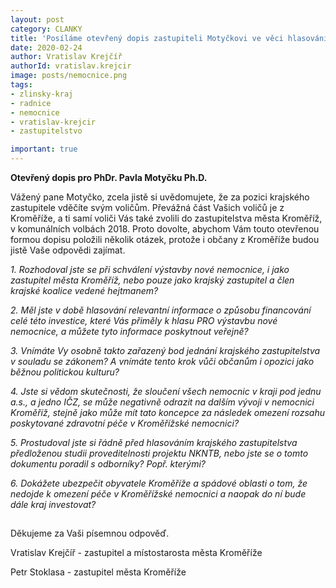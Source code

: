 ```yaml
---
layout: post
category: CLANKY
title: 'Posíláme otevřený dopis zastupiteli Motyčkovi ve věci hlasování o krajské nemocnici'
date: 2020-02-24
author: Vratislav Krejčíř
authorId: vratislav.krejcir
image: posts/nemocnice.png
tags: 
- zlinsky-kraj
- radnice 
- nemocnice
- vratislav-krejcir
- zastupitelstvo

important: true
---
```

**Otevřený dopis pro PhDr. Pavla Motyčku Ph.D.** 

Vážený pane Motyčko, zcela jistě si uvědomujete, že za pozici krajského zastupitele vděčíte svým voličům. Převážná část Vašich voličů je z Kroměříže, a ti samí voliči Vás také zvolili do zastupitelstva města Kroměříž, v komunálních volbách 2018. Proto dovolte, abychom Vám touto otevřenou formou dopisu položili několik otázek, protože i občany z Kroměříže budou jistě Vaše odpovědi zajímat.


 *1. Rozhodoval jste se při schválení výstavby nové nemocnice, i jako zastupitel města Kroměříž, nebo pouze jako krajský zastupitel a člen krajské koalice vedené hejtmanem?* 

 *2. Měl jste v době hlasování relevantní informace o způsobu financování celé této investice, které Vás přiměly k hlasu PRO výstavbu nové nemocnice, a můžete tyto informace poskytnout veřejně?* 

 *3. Vnímáte Vy osobně takto zařazený bod jednání krajského zastupitelstva v souladu se zákonem? A vnímáte tento krok vůči občanům i opozici jako běžnou politickou kulturu?* 

 *4. Jste si vědom skutečnosti, že sloučení všech nemocnic v kraji pod jednu a.s., a jedno IČZ, se může negativně odrazit na dalším vývoji v nemocnici Kroměříž, stejně jako může mít tato koncepce za následek omezení rozsahu poskytované zdravotní péče v Kroměřížské nemocnici?* 

 *5. Prostudoval jste si řádně před hlasováním krajského zastupitelstva předloženou studii proveditelnosti projektu NKNTB, nebo jste  se o tomto dokumentu poradil s odborníky? Popř. kterými?*

 *6. Dokážete ubezpečit obyvatele Kroměříže a spádové oblasti o tom, že nedojde k omezení péče v Kroměřížské nemocnici a naopak do ní bude dále kraj investovat?*
##
Děkujeme za Vaši písemnou odpověď.

Vratislav Krejčíř - zastupitel a místostarosta města Kroměříže

Petr Stoklasa - zastupitel města Kroměříže

